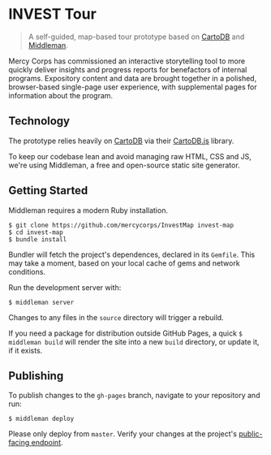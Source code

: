 # INVEST Tour

> A self-guided, map-based tour prototype based on [CartoDB](https://cartodb.com/) and [Middleman](http://middlemanapp.com/).

Mercy Corps has commissioned an interactive storytelling tool to more quickly deliver insights and progress reports for benefactors of internal programs. Expository content and data are brought together in a polished, browser-based single-page user experience, with supplemental pages for information about the program.

## Technology

The prototype relies heavily on [CartoDB](https://cartodb.com/) via their [CartoDB.js](http://docs.cartodb.com/cartodb-platform/cartodb-js.html) library.

To keep our codebase lean and avoid managing raw HTML, CSS and JS, we're using Middleman, a free and open-source static site generator.

## Getting Started

Middleman requires a modern Ruby installation.

```
$ git clone https://github.com/mercycorps/InvestMap invest-map
$ cd invest-map
$ bundle install
```

Bundler will fetch the project's dependences, declared in its `Gemfile`. This may take a moment, based on your local cache of gems and network conditions.

Run the development server with:

```
$ middleman server
```

Changes to any files in the `source` directory will trigger a rebuild.

If you need a package for distribution outside GitHub Pages, a quick `$ middleman build` will render the site into a new `build` directory, or update it, if it exists.

## Publishing

To publish changes to the `gh-pages` branch, navigate to your repository and run:

```
$ middleman deploy
```

Please only deploy from `master`. Verify your changes at the project's [public-facing endpoint](http://mercycorps.github.io/InvestMap/).
